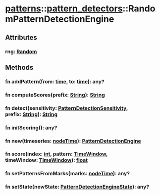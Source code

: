 # [patterns](/libs/patterns/)::[pattern_detectors](/libs/patterns/pattern_detectors/)::RandomPatternDetectionEngine

## Attributes

### rng:&nbsp;[Random](/libs/std/util/type.Random.md)

## Methods
### fn addPattern(from:&nbsp;[time](/libs/std/core/type.time.md), to:&nbsp;[time](/libs/std/core/type.time.md)):&nbsp;any?
### fn computeScores(prefix:&nbsp;[String](/libs/std/core/type.String.md)):&nbsp;[String](/libs/std/core/type.String.md)
### fn detect(sensitivity:&nbsp;[PatternDetectionSensitivity](/libs/patterns/pattern_detectors/type.PatternDetectionSensitivity.md), prefix:&nbsp;[String](/libs/std/core/type.String.md)):&nbsp;[String](/libs/std/core/type.String.md)
### fn initScoring():&nbsp;any?<Badge text="abstract" />
### fn new(timeseries:&nbsp;[nodeTime](/libs/std/core/type.nodeTime.md)):&nbsp;[PatternDetectionEngine](/libs/patterns/pattern_detectors/type.PatternDetectionEngine.md)<Badge text="static" />
### fn score(index:&nbsp;[int](/libs/std/core/type.int.md), pattern:&nbsp;[TimeWindow](/libs/std/util/type.TimeWindow.md), timeWindow:&nbsp;[TimeWindow](/libs/std/util/type.TimeWindow.md)):&nbsp;[float](/libs/std/core/type.float.md)<Badge text="abstract" />
### fn setPatternsFromMarks(marks:&nbsp;[nodeTime](/libs/std/core/type.nodeTime.md)):&nbsp;any?
### fn setState(newState:&nbsp;[PatternDetectionEngineState](/libs/patterns/pattern_detectors/type.PatternDetectionEngineState.md)):&nbsp;any?
